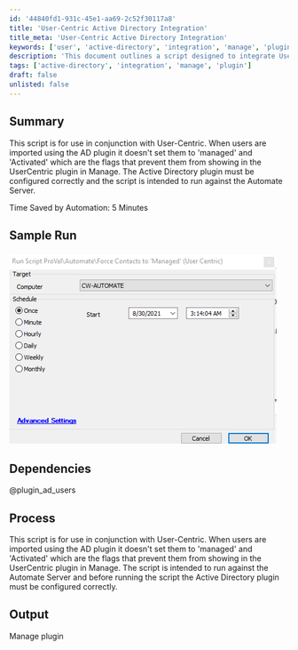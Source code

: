 ```yaml
---
id: '44840fd1-931c-45e1-aa69-2c52f30117a8'
title: 'User-Centric Active Directory Integration'
title_meta: 'User-Centric Active Directory Integration'
keywords: ['user', 'active-directory', 'integration', 'manage', 'plugin']
description: 'This document outlines a script designed to integrate User-Centric with Active Directory, ensuring that users imported via the AD plugin are properly flagged as managed and activated to prevent them from appearing in the UserCentric plugin in Manage. The script is intended for use on the Automate Server and requires correct configuration of the Active Directory plugin.'
tags: ['active-directory', 'integration', 'manage', 'plugin']
draft: false
unlisted: false
---
```

## Summary

This script is for use in conjunction with User-Centric. When users are imported using the AD plugin it doesn't set them to 'managed' and 'Activated' which are the flags that prevent them from showing in the UserCentric plugin in Manage. The Active Directory plugin must be configured correctly and the script is intended to run against the Automate Server.

Time Saved by Automation: 5 Minutes

## Sample Run

![Sample Run](../../../static/img/Force-Contacts-to-'Managed'-(User-Centric)/image_1.png)

## Dependencies

@plugin_ad_users

## Process

This script is for use in conjunction with User-Centric. When users are imported using the AD plugin it doesn't set them to 'managed' and 'Activated' which are the flags that prevent them from showing in the UserCentric plugin in Manage. The script is intended to run against the Automate Server and before running the script the Active Directory plugin must be configured correctly.

## Output

Manage plugin






